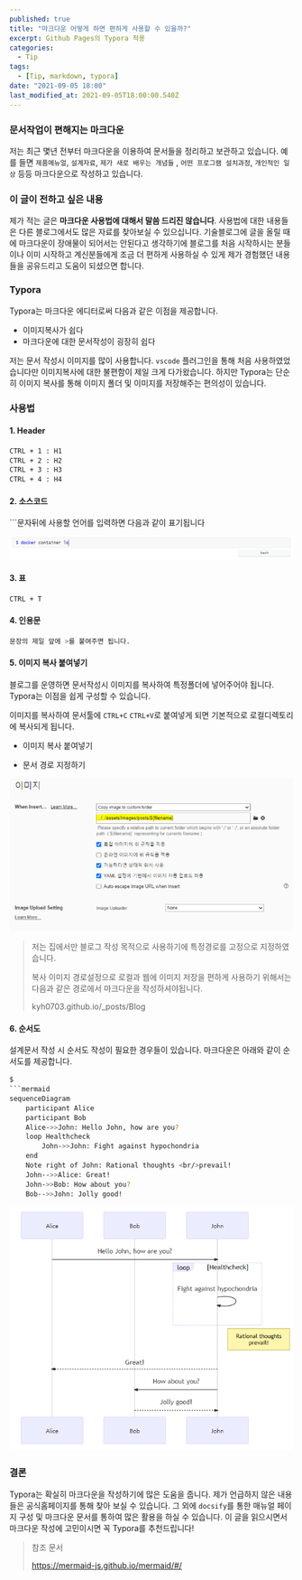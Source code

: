 ```yaml
---
published: true
title: "마크다운 어떻게 하면 편하게 사용할 수 있을까?"
excerpt: Github Pages의 Typora 적용
categories:
  - Tip
tags:
  - [Tip, markdown, typora]
date: "2021-09-05 18:00"
last_modified_at: 2021-09-05T18:00:00.540Z
---
```


### 문서작업이 편해지는 마크다운

저는 최근 몇년 전부터 마크다운을 이용하여 문서들을 정리하고 보관하고 있습니다. 예를 들면 `제품메뉴얼`, `설계자료`, `제가 새로 배우는 개념들` , `어떤 프로그램 설치과정`, `개인적인 일상` 등등 마크다운으로 작성하고 있습니다.

### 이 글이 전하고 싶은 내용

제가 적는 글은 **마크다운 사용법에 대해서 말씀 드리진 않습니다**. 사용법에 대한 내용들은 다른 블로그에서도 많은 자료를 찾아보실 수 있으십니다. 기술블로그에 글을 올릴 때에 마크다운이 장애물이 되어서는 안된다고 생각하기에 블로그를 처음 시작하시는 분들이나 이미 시작하고 계신분들에게 조금 더 편하게 사용하실 수 있게 제가 경험했던 내용들을 공유드리고 도움이 되셨으면 합니다.

### Typora

Typora는 마크다운 에디터로써 다음과 같은 이점을 제공합니다.

- 이미지복사가 쉽다
- 마크다운에 대한 문서작성이 굉장히 쉽다

저는 문서 작성시 이미지를 많이 사용합니다. `vscode` 플러그인을 통해 처음 사용하였었습니다만 이미지복사에 대한 불편함이 제일 크게 다가왔습니다. 하지만 Typora는 단순히 이미지 복사를 통해 이미지 폴더 및 이미지를 저장해주는 편의성이 있습니다.

### 사용법

#### 1. Header

```bash
CTRL + 1 : H1
CTRL + 2 : H2
CTRL + 3 : H3
CTRL + 4 : H4
```

#### 2. 소스코드

\`\`\`문자뒤에 사용할 언어를 입력하면 다음과 같이 표기됩니다

![image-20210905230005400](../../assets/images/posts/2021-09-05-post-markdown-tool/image-20210905230005400.png)

#### 3. 표

```bash
CTRL + T
```

#### 4. 인용문

```bash
문장의 제일 앞에 >를 붙여주면 됩니다.
```

#### 5. 이미지 복사 붙여넣기

블로그를 운영하면 문서작성시 이미지를 복사하여 특정폴더에 넣어주어야 됩니다. Typora는 이점을 쉽게 구성할 수 있습니다.

이미지를 복사하여 문서툴에 `CTRL+C` `CTRL+V`로 붙여넣게 되면 기본적으로 로컬디렉토리에 복사되게 됩니다.

- 이미지 복사 붙여넣기

- 문서 경로 지정하기

![image-20210905230113785](../../assets/images/posts/2021-09-05-post-markdown-tool/image-20210905230113785.png)

> 저는 집에서만 블로그 작성 목적으로 사용하기에 특정경로를 고정으로 지정하였습니다.
>
> 복사 이미지 경로설정으로 로컬과 웹에 이미지 저장을 편하게 사용하기 위해서는 다음과 같은 경로에서 마크다운을 작성하셔야됩니다.
>
> kyh0703.github.io/\_posts/Blog

#### 6. 순서도

설계문서 작성 시 순서도 작성이 필요한 경우들이 있습니다. 마크다운은 아래와 같이 순서도를 제공합니다.

````bash
$
```mermaid
sequenceDiagram
    participant Alice
    participant Bob
    Alice->>John: Hello John, how are you?
    loop Healthcheck
        John->>John: Fight against hypochondria
    end
    Note right of John: Rational thoughts <br/>prevail!
    John-->>Alice: Great!
    John->>Bob: How about you?
    Bob-->>John: Jolly good!
````

![image-20210906224251733](../../assets/images/posts/2021-09-05-post-markdown-tool/image-20210906224251733.png)

### 결론

Typora는 확실히 마크다운을 작성하기에 많은 도움을 줍니다. 제가 언급하지 않은 내용들은 공식홈페이지를 통해 찾아 보실 수 있습니다. 그 외에 `docsify`를 통한 매뉴얼 페이지 구성 및 마크다운 문서를 통하여 많은 활용을 하실 수 있습니다. 이 글을 읽으시면서 마크다운 작성에 고민이시면 꼭 Typora를 추천드립니다!

> 참조 문서
>
> https://mermaid-js.github.io/mermaid/#/
